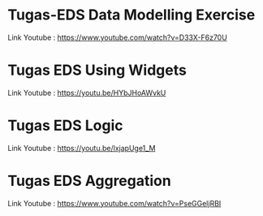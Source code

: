 # Tugas-EDS Data Modelling Exercise
Link Youtube : https://www.youtube.com/watch?v=D33X-F6z70U

# Tugas EDS Using Widgets
Link Youtube : https://youtu.be/HYbJHoAWvkU

# Tugas EDS Logic
Link Youtube : https://youtu.be/lxjapUge1_M

# Tugas EDS Aggregation
Link Youtube : https://www.youtube.com/watch?v=PseGGeljRBI
